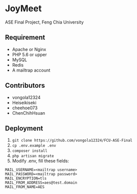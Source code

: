 # JoyMeet
ASE Final Project, Feng Chia University

## Requirement
- Apache or Nginx
- PHP 5.6 or upper
- MySQL
- Redis
- A mailtrap account

## Contributors
- vongola12324
- Heiseikiseki
- cheehoe073
- ChenChihHsuan

## Deployment
1. `git clone https://github.com/vongola12324/FCU-ASE-Final`
2. `cp .env.example .env`
3. `composer install`
4. `php artisan migrate`
5. Modify .env, fill these fields:
```
MAIL_USERNAME=<mailtrap username>
MAIL_PASSWORD=<mailtrap password>
MAIL_ENCRYPTION=tls
MAIL_FROM_ADDRESS=aes@test.domain
MAIL_FROM_NAME=AES
```
